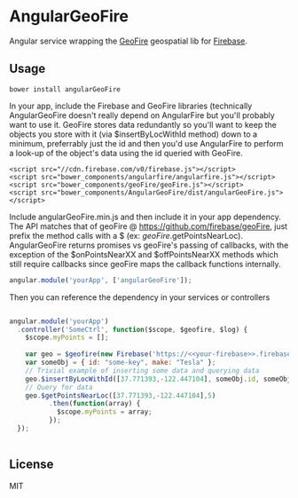 AngularGeoFire
==============

Angular service wrapping the [GeoFire](https://www.firebase.com/blog/2013-09-25-location-queries-geofire.html) geospatial lib for [Firebase](https://www.firebase.com/).

Usage
-----
````
bower install angularGeoFire
````

In your app, include the Firebase and GeoFire libraries (technically AngularGeoFire doesn't really depend on AngularFire but you'll probably want to use it. GeoFire stores data redundantly so you'll want to keep the objects you store with it (via $insertByLocWithId method) down to a minimum, preferrably just the id and then you'd use AngularFire to perform a look-up of the object's data using the id queried with GeoFire.

````
<script src="//cdn.firebase.com/v0/firebase.js"></script>
<script src="bower_components/angularfire/angularfire.js"></script>
<script src="bower_components/geoFire/geoFire.js"></script>
<script src="bower_components/AngularGeoFire/dist/angularGeoFire.js"></script>
````

Include angularGeoFire.min.js and then include it in your app dependency. The API matches that of geoFire @ https://github.com/firebase/geoFire, just prefix the method calls with a $ (ex: $geoFire.$getPointsNearLoc). AngularGeoFire returns promises vs geoFire's passing of callbacks, with the exception of the $onPointsNearXX and $offPointsNearXX methods which still require callbacks since geoFire maps the callback functions internally.

````javascript
angular.module('yourApp', ['angularGeoFire']);
````

Then you can reference the dependency in your services or controllers

````javascript

angular.module('yourApp')
  .controller('SomeCtrl', function($scope, $geofire, $log) {
    $scope.myPoints = [];
    
    var geo = $geofire(new Firebase('https://<<your-firebase>>.firebaseio.com/'));
    var someObj = { id: "some-key", make: "Tesla" };
    // Trivial example of inserting some data and querying data
    geo.$insertByLocWithId([37.771393,-122.447104], someObj.id, someObj).catch(function(err) { $log.error(err); });
    // Query for data
    geo.$getPointsNearLoc([37.771393,-122.447104],5)
          .then(function(array) {
            $scope.myPoints = array;
          });
  });
  
````


License
-------
MIT
